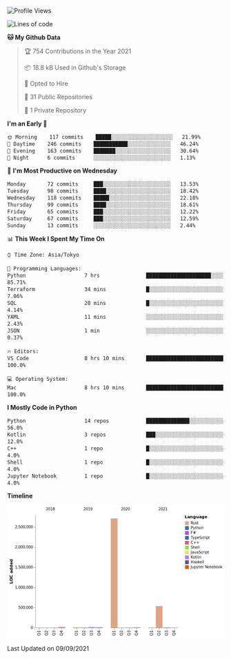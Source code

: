 <!--START_SECTION:waka-->
![Profile Views](http://img.shields.io/badge/Profile%20Views-0-blue)

![Lines of code](https://img.shields.io/badge/From%20Hello%20World%20I%27ve%20Written-3.3%20million%20lines%20of%20code-blue)

**🐱 My Github Data** 

> 🏆 754 Contributions in the Year 2021
 > 
> 📦 18.8 kB Used in Github's Storage 
 > 
> 💼 Opted to Hire
 > 
> 📜 31 Public Repositories 
 > 
> 🔑 1 Private Repository 
 > 
**I'm an Early 🐤** 

```text
🌞 Morning    117 commits    █████░░░░░░░░░░░░░░░░░░░░   21.99% 
🌆 Daytime    246 commits    ███████████░░░░░░░░░░░░░░   46.24% 
🌃 Evening    163 commits    ███████░░░░░░░░░░░░░░░░░░   30.64% 
🌙 Night      6 commits      ░░░░░░░░░░░░░░░░░░░░░░░░░   1.13%

```
📅 **I'm Most Productive on Wednesday** 

```text
Monday       72 commits     ███░░░░░░░░░░░░░░░░░░░░░░   13.53% 
Tuesday      98 commits     ████░░░░░░░░░░░░░░░░░░░░░   18.42% 
Wednesday    118 commits    █████░░░░░░░░░░░░░░░░░░░░   22.18% 
Thursday     99 commits     ████░░░░░░░░░░░░░░░░░░░░░   18.61% 
Friday       65 commits     ███░░░░░░░░░░░░░░░░░░░░░░   12.22% 
Saturday     67 commits     ███░░░░░░░░░░░░░░░░░░░░░░   12.59% 
Sunday       13 commits     ░░░░░░░░░░░░░░░░░░░░░░░░░   2.44%

```


📊 **This Week I Spent My Time On** 

```text
⌚︎ Time Zone: Asia/Tokyo

💬 Programming Languages: 
Python                   7 hrs               █████████████████████░░░░   85.71% 
Terraform                34 mins             █░░░░░░░░░░░░░░░░░░░░░░░░   7.06% 
SQL                      20 mins             █░░░░░░░░░░░░░░░░░░░░░░░░   4.14% 
YAML                     11 mins             ░░░░░░░░░░░░░░░░░░░░░░░░░   2.43% 
JSON                     1 min               ░░░░░░░░░░░░░░░░░░░░░░░░░   0.37%

🔥 Editors: 
VS Code                  8 hrs 10 mins       █████████████████████████   100.0%

💻 Operating System: 
Mac                      8 hrs 10 mins       █████████████████████████   100.0%

```

**I Mostly Code in Python** 

```text
Python                   14 repos            ██████████████░░░░░░░░░░░   56.0% 
Kotlin                   3 repos             ███░░░░░░░░░░░░░░░░░░░░░░   12.0% 
C++                      1 repo              █░░░░░░░░░░░░░░░░░░░░░░░░   4.0% 
Shell                    1 repo              █░░░░░░░░░░░░░░░░░░░░░░░░   4.0% 
Jupyter Notebook         1 repo              █░░░░░░░░░░░░░░░░░░░░░░░░   4.0%

```


**Timeline**

![Chart not found](https://raw.githubusercontent.com/kitagawa-hr/kitagawa-hr/main/charts/bar_graph.png) 


 Last Updated on 09/09/2021
<!--END_SECTION:waka-->
